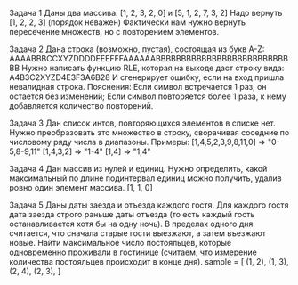 Задача 1
Даны два массива: [1, 2, 3, 2, 0] и [5, 1, 2, 7, 3, 2]
Надо вернуть [1, 2, 2, 3] (порядок неважен)
Фактически нам нужно вернуть пересечение множеств, но с повторением элементов. 

Задача 2
Дана строка (возможно, пустая), состоящая из букв A-Z: AAAABBBCCXYZDDDDEEEFFFAAAAAABBBBBBBBBBBBBBBBBBBBBBBBBBBB
Нужно написать функцию RLE, которая на выходе даст строку вида: A4B3C2XYZD4E3F3A6B28
И сгенерирует ошибку, если на вход пришла невалидная строка.
Пояснения: Если символ встречается 1 раз, он остается без изменений; Если символ повторяется более 1 раза, к нему добавляется количество повторений.

Задача 3
Дан список интов, повторяющихся элементов в списке нет. Нужно преобразовать это множество в строку, сворачивая соседние по числовому ряду числа в диапазоны. Примеры:
[1,4,5,2,3,9,8,11,0] => "0-5,8-9,11"
[1,4,3,2] => "1-4"
[1,4] => "1,4"

Задача 4
Дан массив из нулей и единиц. Нужно определить, какой максимальный по длине подинтервал единиц можно получить, удалив ровно один элемент массива.
[1, 1, 0]

Задача 5
Даны даты заезда и отъезда каждого гостя. Для каждого гостя дата заезда строго раньше даты отъезда (то есть каждый гость останавливается хотя бы на одну ночь). 
В пределах одного дня считается, что сначала старые гости выезжают, а затем въезжают новые. 
Найти максимальное число постояльцев, которые одновременно проживали в гостинице (считаем, что измерение количества постояльцев происходит в конце дня).
sample = [ (1, 2), (1, 3), (2, 4), (2, 3), ]
